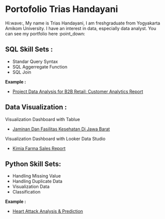 # Portofolio Trias Handayani
<p>
  Hi:wave:, My name is Trias Handayani, I am freshgraduate from Yogyakarta Amikom University. I have an interest in data, especially data analyst. You can see my portfolio here :point_down:
</p>

## SQL Skill Sets :
<p>
  <ul>
    <li>
      Standar Query Syntax
    </li>
    <li>SQL Aggerregate Function </li>
    <li>SQL Join</li>
  </ul>
  <b>Example :</b>
  <ul>
    <li><a href='https://github.com/trias762/DQLAB/blob/main/Project%20Data%20Analysis%20for%20B2B%20Retail:%20Customer%20Analytics%20Report.md'>Project Data Analysis for B2B Retail: Customer Analytics Report</a></li>
  </ul>
</p>

## Data Visualization :
<p>
Visualization Dashboard with Tablue
      <ul>
        <li><a href='https://github.com/trias762/Portofolio_Trias/blob/main/Jaminan%20dan%20Fasilitas%20Kesehatan%20di%20Provinsi%20Jawa%20Barat.pdf'> Jaminan Dan     Fasilitas Kesehatan Di Jawa Barat</a></li>
      </ul>
Visualization Dashboard with Looker Data Studio
      <ul>
        <li><a href='https://lookerstudio.google.com/s/vmQDhXmuGew'> Kimia Farma Sales Report</a></li>
      </ul>
</p>

## Python Skill Sets:
<p>
  <ul>
    <li>Handling Missing Value</li>
    <li>Handling Duplicate Data</li>
    <li>Visualization Data</li>
    <li>Classification</li>
  </ul>
  <b>Example :</b>
  <ul>
    <li><a href='https://github.com/trias762/Heart-Attack-Analysis-Prediction-/blob/main/Heart_Attack_Analysis_%26_Prediction_Dataset.ipynb'>Heart Attack Analysis & Prediction</a></li>
  </ul>
</p>
